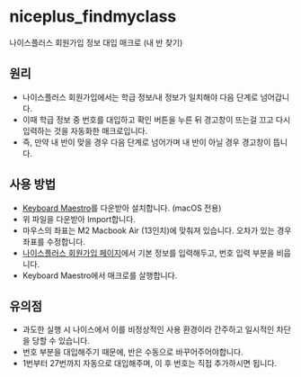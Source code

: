 # niceplus_findmyclass
나이스플러스 회원가입 정보 대입 매크로 (내 반 찾기)

## 원리
* 나이스플러스 회원가입에서는 학급 정보/내 정보가 일치해야 다음 단계로 넘어갑니다.
* 이때 학급 정보 중 번호를 대입하고 확인 버튼을 누른 뒤 경고창이 뜨는걸 끄고 다시 입력하는 것을 자동화한 매크로입니다.
* 즉, 만약 내 반이 맞을 경우 다음 단계로 넘어가며 내 반이 아닐 경우 경고창이 뜹니다.

## 사용 방법
* <a href="https://www.keyboardmaestro.com/main/">Keyboard Maestro</a>를 다운받아 설치합니다. (macOS 전용)
* 위 파일을 다운받아 Import합니다.
* 마우스의 좌표는 M2 Macbook Air (13인치)에 맞춰져 있습니다. 오차가 있는 경우 좌표를 수정합니다.
* <a href="https://edupass.neisplus.kr/SCSP_CLOUD/login.do">나이스플러스 회원가입 페이지</a>에서 기본 정보를 입력해두고, 번호 입력 부분을 비웁니다.
* Keyboard Maestro에서 매크로를 살행합니다.

## 유의점
* 과도한 실행 시 나이스에서 이를 비정상적인 사용 환경이라 간주하고 일시적인 차단을 당할 수 있습니다.
* 번호 부분을 대입해주기 때문에, 반은 수동으로 바꾸어주어야합니다.
* 1번부터 27번까지 자동으로 대입해주며, 이 후 번호는 직접 추가하시면 됩니다.
